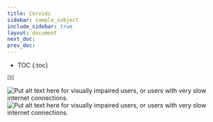 ```yaml
---
title: Corvids
sidebar: sample_subject
include_sidebar: true
layout: document
next_doc: 
prev_doc: 
---
```


* TOC
{:toc}

<sup>[5]</sup>

<img src="/template-information-site/assets/images/sample_subject/corvid.jpg" alt="Put alt text here for visually impaired users, or users with very slow internet connections."/>

<img src="/template-information-site/assets/images/sample_subject/game2.jpg" alt="Put alt text here for visually impaired users, or users with very slow internet connections."/>

